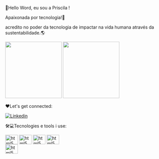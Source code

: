 👋Hello Word, eu sou a Priscila !
<p>Apaixonada por tecnologia!🚀</p>
<p>acredito no poder da tecnologia de impactar na vida humana através da sustentabilidade.🌎 </p>
<div>
   <img height="180em" src="https://github-readme-stats.vercel.app/api?username=Priscilabiazotti&show_icons=true&theme=radical"/>
   <img height="180em" src="https://github-readme-stats.vercel.app/api/top-langs/?username=Priscilabiazotti&layout=compact&theme=tokyonight"/>
</div>

❤️Let's get connected:

[![Linkedin](https://img.shields.io/badge/LinkedIn-0077B5?style=for-the-badge&logo=linkedin&logoColor=white)](https://www.linkedin.com/in/priscila-biazotti/)

🛠️💻Tecnologies e tools i use:

<div>
<img align="center" alt="html5" height="30" width="40" src="https://cdn.jsdelivr.net/gh/devicons/devicon/icons/java/java-plain-wordmark.svg"/>
<img align="center" alt="html5" height="30" width="40" src="https://cdn.jsdelivr.net/gh/devicons/devicon/icons/css3/css3-original.svg"/>
<img align="center" alt="html5" height="30" width="40" src="https://cdn.jsdelivr.net/gh/devicons/devicon/icons/javascript/javascript-plain.svg"/>
<img align="center" alt="html5" height="30" width="40" src="https://cdn.jsdelivr.net/gh/devicons/devicon/icons/typescript/typescript-original.svg"/>
</div>
<img align="center" alt="html5" height="30" width="40" src="https://cdn.jsdelivr.net/gh/devicons/devicon/icons/oracle/oracle-original.svg" />
